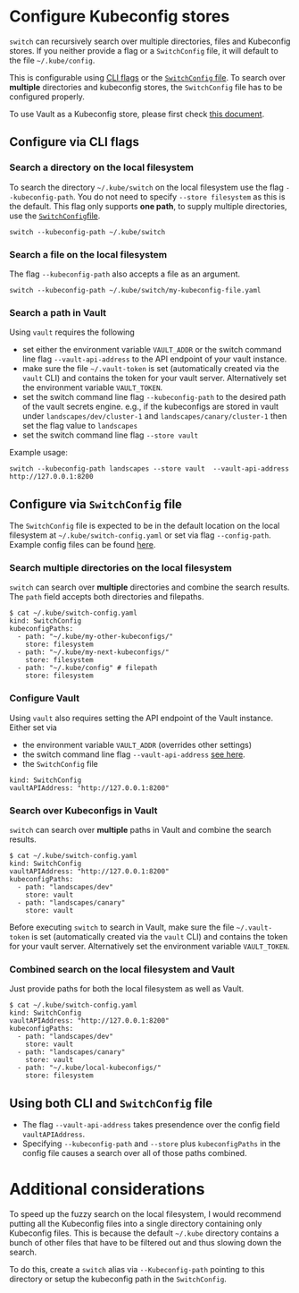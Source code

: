 # Configure Kubeconfig stores

`switch` can recursively search over multiple directories, files and Kubeconfig stores.
If you neither provide a flag or a `SwitchConfig` file, it will default to the file `~/.kube/config`.

This is configurable using [CLI flags](#configure-via-cli-flags)
or the [`SwitchConfig` file](#configure-via-switchconfig-file).
To search over **multiple** directories and kubeconfig stores,
the `SwitchConfig` file has to be configured properly.

To use Vault as a Kubeconfig store, please first check [this document](setup_vault.md).

## Configure via CLI flags

### Search a directory on the local filesystem

To search the directory `~/.kube/switch` on the local filesystem  use the flag `--kubeconfig-path`.
You do not need to specify  `--store filesystem` as this is the default.
This flag only supports **one path**, to supply multiple directories, use the [`SwitchConfig`file](#configure-via-switchconfig-file).

```
switch --kubeconfig-path ~/.kube/switch
```

### Search a file on the local filesystem

The flag `--kubeconfig-path` also accepts a file as an argument.

```
switch --kubeconfig-path ~/.kube/switch/my-kubeconfig-file.yaml
```

### Search a path in Vault

Using `vault` requires the following
- set either the environment variable `VAULT_ADDR` or the switch command line flag `--vault-api-address` to the API endpoint of your vault instance.
- make sure the file `~/.vault-token` is set (automatically created via the `vault` CLI) and contains the token for your vault server.
  Alternatively set the environment variable `VAULT_TOKEN`.
- set the switch command line flag `--kubeconfig-path` to the desired path of the vault secrets engine.
  e.g., if the kubeconfigs are stored in vault under `landscapes/dev/cluster-1` and `landscapes/canary/cluster-1`
  then set the flag value to `landscapes`
- set the switch command line flag `--store vault`

Example usage:

```
switch --kubeconfig-path landscapes --store vault  --vault-api-address http://127.0.0.1:8200
```

## Configure via `SwitchConfig` file

The `SwitchConfig` file is expected to be in the default location
on the local filesystem at `~/.kube/switch-config.yaml` or set via flag `--config-path`.
Example config files can be found [here](../resources/demo-config-files).

### Search multiple directories on the local filesystem

`switch` can search over **multiple** directories and combine the search results.
The `path` field accepts both directories and filepaths.

```
$ cat ~/.kube/switch-config.yaml
kind: SwitchConfig
kubeconfigPaths:
  - path: "~/.kube/my-other-kubeconfigs/"
    store: filesystem
  - path: "~/.kube/my-next-kubeconfigs/"
    store: filesystem
  - path: "~/.kube/config" # filepath
    store: filesystem
```

### Configure Vault

Using `vault` also requires setting the API endpoint of the Vault instance.
Either set via
- the environment variable `VAULT_ADDR` (overrides other settings)
- the switch command line flag `--vault-api-address` [see here](#search-a-path-in-vault).
- the `SwitchConfig` file

```
kind: SwitchConfig
vaultAPIAddress: "http://127.0.0.1:8200"
```

### Search over Kubeconfigs in Vault

`switch` can search over **multiple** paths in Vault and combine the search results.

```
$ cat ~/.kube/switch-config.yaml
kind: SwitchConfig
vaultAPIAddress: "http://127.0.0.1:8200"
kubeconfigPaths:
  - path: "landscapes/dev"
    store: vault
  - path: "landscapes/canary"
    store: vault
```

Before executing `switch` to search in Vault, make sure the file `~/.vault-token` is set (automatically created via the `vault` CLI)
and contains the token for your vault server.
Alternatively set the environment variable `VAULT_TOKEN`.

### Combined search on the local filesystem and Vault

Just provide paths for both the local filesystem as well as Vault.

```
$ cat ~/.kube/switch-config.yaml
kind: SwitchConfig
vaultAPIAddress: "http://127.0.0.1:8200"
kubeconfigPaths:
  - path: "landscapes/dev"
    store: vault
  - path: "landscapes/canary"
    store: vault
  - path: "~/.kube/local-kubeconfigs/"
    store: filesystem
```

## Using both CLI and `SwitchConfig` file

- The flag `--vault-api-address` takes presendence over the config field `vaultAPIAddress`.
- Specifying `--kubeconfig-path` and `--store` plus `kubeconfigPaths` in the config file
  causes a search over all of those paths combined.

# Additional considerations

To speed up the fuzzy search on the local filesystem,
I would recommend putting all the Kubeconfig files into a single directory containing only Kubeconfig files.
This is because the default `~/.kube` directory contains a bunch of other files
that have to be filtered out and thus slowing down the search.

To do this, create a `switch` alias via `--Kubeconfig-path` pointing
to this directory or setup the kubeconfig path in the `SwitchConfig`.

